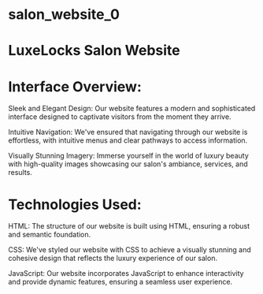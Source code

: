 # salon_website_0

# LuxeLocks Salon Website
# Interface Overview:
Sleek and Elegant Design: Our website features a modern and sophisticated interface designed to captivate visitors from the moment they arrive.

Intuitive Navigation: We've ensured that navigating through our website is effortless, with intuitive menus and clear pathways to access information.

Visually Stunning Imagery: Immerse yourself in the world of luxury beauty with high-quality images showcasing our salon's ambiance, services, and results.

# Technologies Used:
HTML: The structure of our website is built using HTML, ensuring a robust and semantic foundation.

CSS: We've styled our website with CSS to achieve a visually stunning and cohesive design that reflects the luxury experience of our salon.

JavaScript: Our website incorporates JavaScript to enhance interactivity and provide dynamic features, ensuring a seamless user experience.

